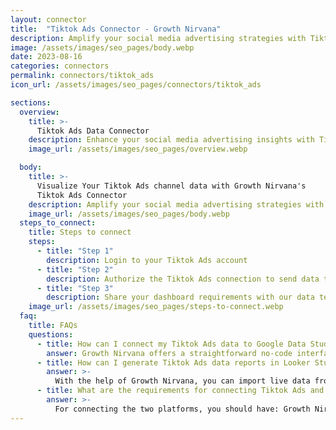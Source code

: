 ```yaml
---
layout: connector
title:  "Tiktok Ads Connector - Growth Nirvana"
description: Amplify your social media advertising strategies with Tiktok Ads insights integrated into Looker Studio.
image: /assets/images/seo_pages/body.webp
date: 2023-08-16
categories: connectors
permalink: connectors/tiktok_ads
icon_url: /assets/images/seo_pages/connectors/tiktok_ads

sections:
  overview:
    title: >-
      Tiktok Ads Data Connector
    description: Enhance your social media advertising insights with Tiktok Ads integration. Seamlessly merge advertising performance data from Tiktok Ads with Looker Studio's analytical capabilities, unlocking insights that shape ad strategies, audience engagement, and campaign success.
    image_url: /assets/images/seo_pages/overview.webp

  body:
    title: >-
      Visualize Your Tiktok Ads channel data with Growth Nirvana's
      Tiktok Ads Connector
    description: Amplify your social media advertising strategies with Tiktok Ads insights integrated into Looker Studio.
    image_url: /assets/images/seo_pages/body.webp
  steps_to_connect:
    title: Steps to connect
    steps:
      - title: "Step 1"
        description: Login to your Tiktok Ads account
      - title: "Step 2"
        description: Authorize the Tiktok Ads connection to send data to Growth Nirvana
      - title: "Step 3"
        description: Share your dashboard requirements with our data team. We will build the report for you.
    image_url: /assets/images/seo_pages/steps-to-connect.webp
  faq:
    title: FAQs
    questions:
      - title: How can I connect my Tiktok Ads data to Google Data Studio/Looker Studio?
        answer: Growth Nirvana offers a straightforward no-code interface to connect to Tiktok Ads data sources.
      - title: How can I generate Tiktok Ads data reports in Looker Studio?
        answer: >-
          With the help of Growth Nirvana, you can import live data from Tiktok Ads into Looker Studio. These data can be viewed in charts, tables, and dashboards to generate branded reports that can be shared instantly.
      - title: What are the requirements for connecting Tiktok Ads and Looker Studio?
        answer: >-
          For connecting the two platforms, you should have: Growth Nirvana Account and Tiktok Ads Ads Account
---
```

